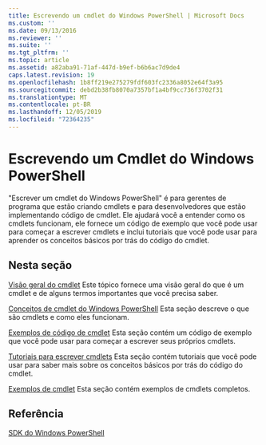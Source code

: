 ```yaml
---
title: Escrevendo um cmdlet do Windows PowerShell | Microsoft Docs
ms.custom: ''
ms.date: 09/13/2016
ms.reviewer: ''
ms.suite: ''
ms.tgt_pltfrm: ''
ms.topic: article
ms.assetid: a82aba91-71af-447d-b9ef-b6b6ac7d9de4
caps.latest.revision: 19
ms.openlocfilehash: 1b8ff219e275279fdf603fc2336a8052e64f3a95
ms.sourcegitcommit: debd2b38fb8070a7357bf1a4bf9cc736f3702f31
ms.translationtype: MT
ms.contentlocale: pt-BR
ms.lasthandoff: 12/05/2019
ms.locfileid: "72364235"
---
```

# <a name="writing-a-windows-powershell-cmdlet"></a>Escrevendo um Cmdlet do Windows PowerShell

"Escrever um cmdlet do Windows PowerShell" é para gerentes de programa que estão criando cmdlets e para desenvolvedores que estão implementando código de cmdlet. Ele ajudará você a entender como os cmdlets funcionam, ele fornece um código de exemplo que você pode usar para começar a escrever cmdlets e inclui tutoriais que você pode usar para aprender os conceitos básicos por trás do código do cmdlet.

## <a name="in-this-section"></a>Nesta seção

[Visão geral do cmdlet](./cmdlet-overview.md) Este tópico fornece uma visão geral do que é um cmdlet e de alguns termos importantes que você precisa saber.

[Conceitos de cmdlet do Windows PowerShell](./windows-powershell-cmdlet-concepts.md) Esta seção descreve o que são cmdlets e como eles funcionam.

[Exemplos de código de cmdlet](./examples-of-cmdlet-code.md) Esta seção contém um código de exemplo que você pode usar para começar a escrever seus próprios cmdlets.

[Tutoriais para escrever cmdlets](./tutorials-for-writing-cmdlets.md) Esta seção contém tutoriais que você pode usar para saber mais sobre os conceitos básicos por trás do código do cmdlet.

[Exemplos de cmdlet](./cmdlet-samples.md) Esta seção contém exemplos de cmdlets completos.

## <a name="reference"></a>Referência

[SDK do Windows PowerShell](../windows-powershell-reference.md)
